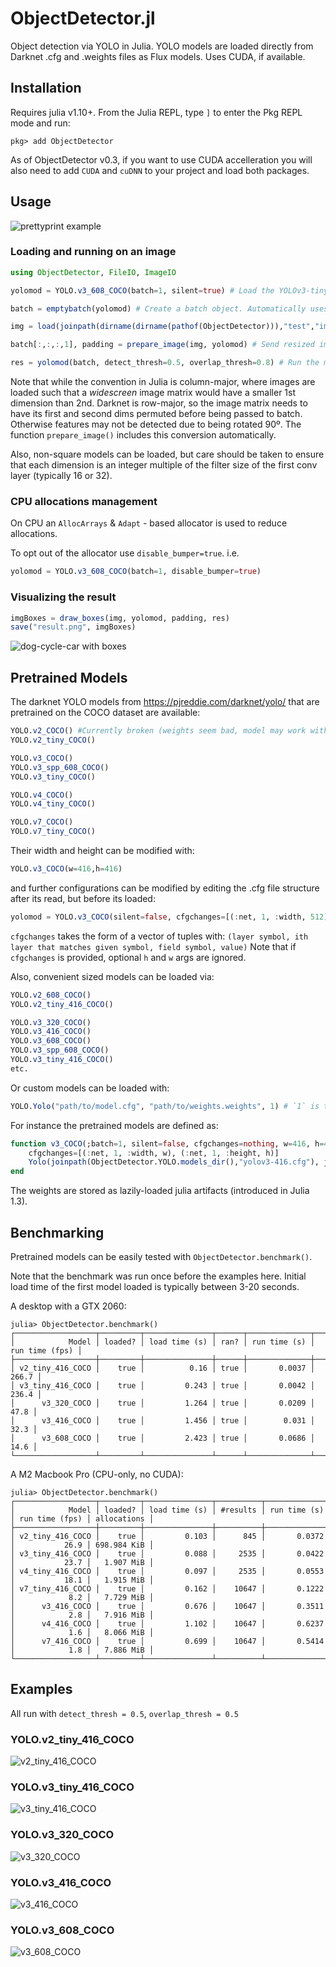 # ObjectDetector.jl

Object detection via YOLO in Julia. YOLO models are loaded directly from Darknet .cfg and .weights files as Flux models.
Uses CUDA, if available.

## Installation

Requires julia v1.10+. From the Julia REPL, type `]` to enter the Pkg REPL mode and run:

```
pkg> add ObjectDetector
```

As of ObjectDetector v0.3, if you want to use CUDA accelleration you will also need to
add `CUDA` and `cuDNN` to your project and load both packages.

## Usage

![prettyprint example](examples/prettyprint.png)

### Loading and running on an image
```julia
using ObjectDetector, FileIO, ImageIO

yolomod = YOLO.v3_608_COCO(batch=1, silent=true) # Load the YOLOv3-tiny model pretrained on COCO, with a batch size of 1

batch = emptybatch(yolomod) # Create a batch object. Automatically uses the GPU if available

img = load(joinpath(dirname(dirname(pathof(ObjectDetector))),"test","images","dog-cycle-car.png"))

batch[:,:,:,1], padding = prepare_image(img, yolomod) # Send resized image to the batch

res = yolomod(batch, detect_thresh=0.5, overlap_thresh=0.8) # Run the model on the length-1 batch
```

Note that while the convention in Julia is column-major, where images are loaded
such that a _widescreen_ image matrix would have a smaller 1st dimension than 2nd.
Darknet is row-major, so the image matrix needs to have its first and second dims
permuted before being passed to batch. Otherwise features may not be detected due to
being rotated 90º. The function `prepare_image()` includes this conversion automatically.

Also, non-square models can be loaded, but care should be taken to ensure that each
dimension is an integer multiple of the filter size of the first conv layer (typically 16 or 32).


### CPU allocations management

On CPU an `AllocArrays` & `Adapt` - based allocator is used to reduce allocations.

To opt out of the allocator use `disable_bumper=true`.
i.e.
```julia
yolomod = YOLO.v3_608_COCO(batch=1, disable_bumper=true)
```

### Visualizing the result
```julia
imgBoxes = draw_boxes(img, yolomod, padding, res)
save("result.png", imgBoxes)
```
![dog-cycle-car with boxes](test/results/dog-cycle-car/v3_608_COCO.png)


## Pretrained Models
The darknet YOLO models from https://pjreddie.com/darknet/yolo/ that are pretrained on the COCO dataset are available:

```julia
YOLO.v2_COCO() #Currently broken (weights seem bad, model may work with custom weights)
YOLO.v2_tiny_COCO()

YOLO.v3_COCO()
YOLO.v3_spp_608_COCO()
YOLO.v3_tiny_COCO()

YOLO.v4_COCO()
YOLO.v4_tiny_COCO()

YOLO.v7_COCO()
YOLO.v7_tiny_COCO()
```
Their width and height can be modified with:
```julia
YOLO.v3_COCO(w=416,h=416)
```
and further configurations can be modified by editing the .cfg file structure after its read, but before its loaded:
```julia
yolomod = YOLO.v3_COCO(silent=false, cfgchanges=[(:net, 1, :width, 512), (:net, 1, :height, 384)])
```
`cfgchanges` takes the form of a vector of tuples with:
`(layer symbol, ith layer that matches given symbol, field symbol, value)`
Note that if `cfgchanges` is provided, optional `h` and `w` args are ignored.

Also, convenient sized models can be loaded via:
```julia
YOLO.v2_608_COCO()
YOLO.v2_tiny_416_COCO()

YOLO.v3_320_COCO()
YOLO.v3_416_COCO()
YOLO.v3_608_COCO()
YOLO.v3_spp_608_COCO()
YOLO.v3_tiny_416_COCO()
etc.
```

Or custom models can be loaded with:
```julia
YOLO.Yolo("path/to/model.cfg", "path/to/weights.weights", 1) # `1` is the batch size.
```

For instance the pretrained models are defined as:
```julia
function v3_COCO(;batch=1, silent=false, cfgchanges=nothing, w=416, h=416)
    cfgchanges=[(:net, 1, :width, w), (:net, 1, :height, h)]
    Yolo(joinpath(ObjectDetector.YOLO.models_dir(),"yolov3-416.cfg"), joinpath(artifact"yolov3-COCO", "yolov3-COCO.weights"), batch, silent=silent, cfgchanges=cfgchanges)
end
```

The weights are stored as lazily-loaded julia artifacts (introduced in Julia 1.3).

## Benchmarking

Pretrained models can be easily tested with `ObjectDetector.benchmark()`.

Note that the benchmark was run once before the examples here. Initial load time
of the first model loaded is typically between 3-20 seconds.

A desktop with a GTX 2060:
```
julia> ObjectDetector.benchmark()
┌──────────────────┬─────────┬───────────────┬──────┬──────────────┬────────────────┐
│            Model │ loaded? │ load time (s) │ ran? │ run time (s) │ run time (fps) │
├──────────────────┼─────────┼───────────────┼──────┼──────────────┼────────────────┤
│ v2_tiny_416_COCO │    true │          0.16 │ true │       0.0037 │          266.7 │
│ v3_tiny_416_COCO │    true │         0.243 │ true │       0.0042 │          236.4 │
│      v3_320_COCO │    true │         1.264 │ true │       0.0209 │           47.8 │
│      v3_416_COCO │    true │         1.456 │ true │        0.031 │           32.3 │
│      v3_608_COCO │    true │         2.423 │ true │       0.0686 │           14.6 │
└──────────────────┴─────────┴───────────────┴──────┴──────────────┴────────────────┘
```

A M2 Macbook Pro (CPU-only, no CUDA):
```
julia> ObjectDetector.benchmark()
┌──────────────────┬─────────┬───────────────┬──────────┬──────────────┬────────────────┬─────────────┐
│            Model │ loaded? │ load time (s) │ #results │ run time (s) │ run time (fps) │ allocations │
├──────────────────┼─────────┼───────────────┼──────────┼──────────────┼────────────────┼─────────────┤
│ v2_tiny_416_COCO │    true │         0.103 │      845 │       0.0372 │           26.9 │ 698.984 KiB │
│ v3_tiny_416_COCO │    true │         0.088 │     2535 │       0.0422 │           23.7 │   1.907 MiB │
│ v4_tiny_416_COCO │    true │         0.097 │     2535 │       0.0553 │           18.1 │   1.915 MiB │
│ v7_tiny_416_COCO │    true │         0.162 │    10647 │       0.1222 │            8.2 │   7.729 MiB │
│      v3_416_COCO │    true │         0.676 │    10647 │       0.3511 │            2.8 │   7.916 MiB │
│      v4_416_COCO │    true │         1.102 │    10647 │       0.6237 │            1.6 │   8.066 MiB │
│      v7_416_COCO │    true │         0.699 │    10647 │       0.5414 │            1.8 │   7.886 MiB │
└──────────────────┴─────────┴───────────────┴──────────┴──────────────┴────────────────┴─────────────┘
```

## Examples

All run with `detect_thresh = 0.5`, `overlap_thresh = 0.5`

### YOLO.v2_tiny_416_COCO
![v2_tiny_416_COCO](test/results/dog-cycle-car/v2_tiny_416_COCO.png)

### YOLO.v3_tiny_416_COCO
![v3_tiny_416_COCO](test/results/dog-cycle-car/v3_tiny_416_COCO.png)

### YOLO.v3_320_COCO
![v3_320_COCO](test/results/dog-cycle-car/v3_320_COCO.png)

### YOLO.v3_416_COCO
![v3_416_COCO](test/results/dog-cycle-car/v3_416_COCO.png)

### YOLO.v3_608_COCO
![v3_608_COCO](test/results/dog-cycle-car/v3_608_COCO.png)

###

